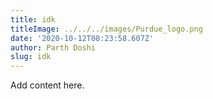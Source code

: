 ```yaml
---
title: idk
titleImage: ../../../images/Purdue_logo.png
date: '2020-10-12T08:23:58.607Z'
author: Parth Doshi
slug: idk
---
```

Add content here.